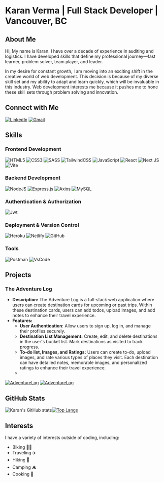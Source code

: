 <h1 align="left">Karan Verma | Full Stack Developer | Vancouver, BC </h1>

## About Me
Hi, My name is Karan. I have over a decade of experience in auditing and logistics. I have developed skills that define my professional journey—fast learner, problem solver, team player, and leader. 

In my desire for constant growth, I am moving into an exciting shift in the creative world of web development. This decision is because of my diverse skill set and my ability to adapt and learn quickly, which will be invaluable in this industry. Web development interests me because it pushes me to hone  these skill sets through problem solving and innovation.

## Connect with Me
[![LinkedIn](https://img.shields.io/badge/LinkedIn-0077B5?style=for-the-badge&logo=linkedin&logoColor=white)](https://www.linkedin.com/in/karranverma/)
[![Gmail](https://img.shields.io/badge/Gmail-D14836?style=for-the-badge&logo=gmail&logoColor=white)](mailto:karranverma@gmail.com)

## Skills
### Frontend Development
 ![HTML5](https://img.shields.io/badge/html5-%23E34F26.svg?style=for-the-badge&logo=html5&logoColor=white)
 ![CSS3](https://img.shields.io/badge/css3-%231572B6.svg?style=for-the-badge&logo=css3&logoColor=white)
 ![SASS](https://img.shields.io/badge/SASS-hotpink.svg?style=for-the-badge&logo=SASS&logoColor=white)
 ![TailwindCSS](https://img.shields.io/badge/tailwindcss-%2338B2AC.svg?style=for-the-badge&logo=tailwind-css&logoColor=white)
 ![JavaScript](https://img.shields.io/badge/javascript-%23323330.svg?style=for-the-badge&logo=javascript&logoColor=%23F7DF1E)
 ![React](https://img.shields.io/badge/react-%2320232a.svg?style=for-the-badge&logo=react&logoColor=%2361DAFB)
 ![Next JS](https://img.shields.io/badge/Next-black?style=for-the-badge&logo=next.js&logoColor=white)
 ![Vite](https://img.shields.io/badge/Vite-B73BFE?style=for-the-badge&logo=vite&logoColor=FFD62E)

### Backend Development
 ![NodeJS](https://img.shields.io/badge/node.js-6DA55F?style=for-the-badge&logo=node.js&logoColor=white)
![Express.js](https://img.shields.io/badge/express.js-%23404d59.svg?style=for-the-badge&logo=express&logoColor=%2361DAFB)
![Axios](https://img.shields.io/badge/axios-671ddf?&style=for-the-badge&logo=axios&logoColor=white)
![MySQL](https://img.shields.io/badge/mysql-4479A1.svg?style=for-the-badge&logo=mysql&logoColor=white)

### Authentication & Authorization
 ![Jwt](https://img.shields.io/badge/JWT-000000?style=for-the-badge&logo=JSON%20web%20tokens&logoColor=white)

### Deployment & Version Control
 ![Heroku](https://img.shields.io/badge/Heroku-430098?style=for-the-badge&logo=heroku&logoColor=white)
  ![Netlify](https://img.shields.io/badge/Netlify-00C7B7?style=for-the-badge&logo=netlify&logoColor=white)
  ![GitHub](https://img.shields.io/badge/GitHub-100000?style=for-the-badge&logo=github&logoColor=white)

### Tools
![Postman](https://img.shields.io/badge/Postman-FF6C37?style=for-the-badge&logo=Postman&logoColor=white)
![VsCode](https://img.shields.io/badge/VSCode-0078D4?style=for-the-badge&logo=visual%20studio%20code&logoColor=white)

## Projects
### The Adventure Log 
- **Description:** The Adventure Log is a full-stack web application where users can create destination cards for upcoming or past trips. Within these destination cards, users can add todos, upload images, and add notes to enhance their travel experience.
- **Features:**
  - **User Authentication:** Allow users to sign up, log in, and manage their profiles securely.
  - **Destination List Management:** Create, edit, and delete destinations in the user's bucket list. Mark destinations as visited to track progress.
  - **To-do list, Images, and Ratings:** Users can create to-do, upload images, and rate various types of places they visit. Each destination can have detailed notes, memorable images, and personalized ratings to enhance their travel experience.
  - 
[![AdventureLog](https://img.shields.io/badge/View%20Project-2962FF?style=for-the-badge&logoColor=white)](https://theadventurelog.netlify.app/)
[![AdventureLog](https://img.shields.io/badge/View%20Code-100000?style=for-the-badge&logoColor=white)](https://github.com/KappyVerma/karan-verma-capstone)

## GitHub Stats
![Karan's GitHub stats](https://github-readme-stats.vercel.app/api?username=kappyverma&show_icons=true&theme=dark)[![Top Langs](https://github-readme-stats.vercel.app/api/top-langs/?username=kappyverma&layout=compact&theme=dark)](https://github.com/kappyverma)


## Interests
I have a variety of interests outside of coding, including:

- Biking 🚴‍♂️
- Traveling ✈️
- Hiking 🥾
- Camping ⛺️
- Cooking 🍳
